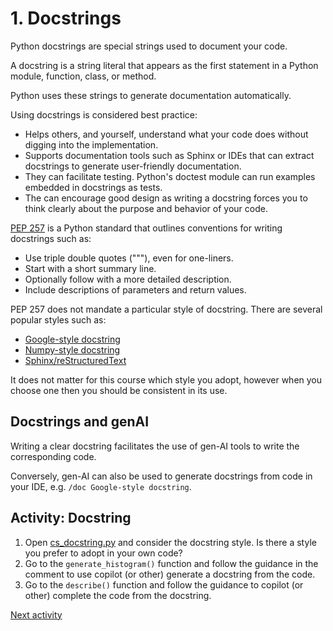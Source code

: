 # 1. Docstrings

Python docstrings are special strings used to document your code.

A docstring is a string literal that appears as the first statement in a Python module, function, class, or method.

Python uses these strings to generate documentation automatically.

Using docstrings is considered best practice:

- Helps others, and yourself, understand what your code does without digging into the implementation.
- Supports documentation tools such as Sphinx or IDEs that can extract docstrings to generate user-friendly
  documentation.
- They can facilitate testing. Python's doctest module can run examples embedded in docstrings as tests.
- The can encourage good design as writing a docstring forces you to think clearly about the purpose and behavior of
  your code.

[PEP 257](https://peps.python.org/pep-0257/) is a Python standard that outlines conventions for writing docstrings such
as:

- Use triple double quotes ("""), even for one-liners.
- Start with a short summary line.
- Optionally follow with a more detailed description.
- Include descriptions of parameters and return values.

PEP 257 does not mandate a particular style of docstring. There are several popular styles such as:

- [Google-style docstring](https://google.github.io/styleguide/pyguide.html#38-comments-and-docstrings)
- [Numpy-style docstring]()
- [Sphinx/reStructuredText](https://sphinx-rtd-tutorial.readthedocs.io/en/latest/docstrings.html)

It does not matter for this course which style you adopt, however when you choose one then you should be consistent in
its use.

## Docstrings and genAI

Writing a clear docstring facilitates the use of gen-AI tools to write the corresponding code.

Conversely, gen-AI can also be used to generate docstrings from code in your IDE, e.g. `/doc Google-style docstring`.

## Activity: Docstring

1. Open [cs_docstring.py](../../src/activities/starter/cq_docstring.py) and consider the docstring style. Is there a
   style you prefer to adopt in your own code?
2. Go to the `generate_histogram()` function and follow the guidance in the comment to use copilot (or other) generate a
   docstring from the code.
3. Go to the `describe()` function and follow the guidance to copilot (or other) complete the code from the docstring.


[Next activity](4-02-linting.md)